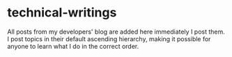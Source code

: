 # technical-writings
All posts from my developers' blog are added here immediately I post them.
I post topics in their default ascending hierarchy, making it possible for anyone to learn what I do in the correct order. 
